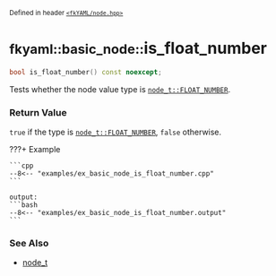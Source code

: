 <small>Defined in header [`<fkYAML/node.hpp>`](https://github.com/fktn-k/fkYAML/blob/develop/include/fkYAML/node.hpp)</small>

# <small>fkyaml::basic_node::</small>is_float_number

```cpp
bool is_float_number() const noexcept;
```

Tests whether the node value type is [`node_t::FLOAT_NUMBER`](node_t.md).  

### **Return Value**

`true` if the type is [`node_t::FLOAT_NUMBER`](node_t.md), `false` otherwise.  

???+ Example

    ```cpp
    --8<-- "examples/ex_basic_node_is_float_number.cpp"
    ```

    output:
    ```bash
    --8<-- "examples/ex_basic_node_is_float_number.output"
    ```

### **See Also**

* [node_t](node_t.md)
